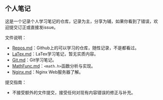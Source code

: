 ## 个人笔记

这是一个记录个人学习笔记的仓库，记录为主，分享为辅，如果你看到了错误，欢迎提交订正或直接发issue。

文件说明：
- [Repos.md](https://github.com/aojueliuyun/notes/blob/master/README.md)：Github上的可以学习的仓库，随性记录，不是都看过。
- [LaTex.md](https://github.com/aojueliuyun/notes/blob/master/LaTeX.md)：LaTex学习笔记，暂无实质内容。
- [Git.md](https://github.com/aojueliuyun/notes/blob/master/Git.md)：Git学习笔记。
- [MathFunc.md](https://github.com/aojueliuyun/notes/blob/master/MathFunc.md)：`<math.h>`函数分析与实现。
- [Nginx.md](https://github.com/aojueliuyun/notes/blob/master/Nginx.md)：Nginx Web服务器了解。

提交指南：
- 不接受额外的文件提交，接受任何对现有内容错误的修正与补充。